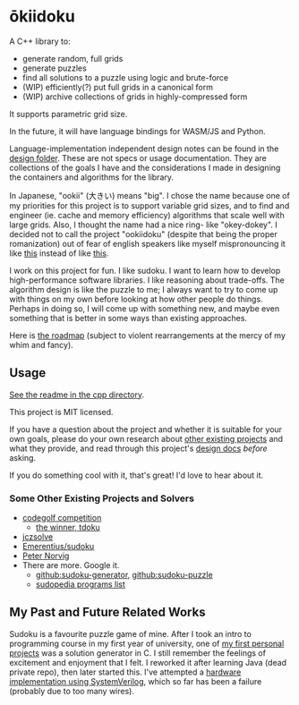 # ōkiidoku

A C++ library to:

- generate random, full grids
- generate puzzles
- find all solutions to a puzzle using logic and brute-force
- (WIP) efficiently(?) put full grids in a canonical form
- (WIP) archive collections of grids in highly-compressed form

It supports parametric grid size.

In the future, it will have language bindings for WASM/JS and Python.

Language-implementation independent design notes can be found in the [design folder](./writings/design/). These are not specs or usage documentation. They are collections of the goals I have and the considerations I made in designing the containers and algorithms for the library.

In Japanese, "ookii" (大きい) means "big". I chose the name because one of my priorities for this project is to support variable grid sizes, and to find and engineer (ie. cache and memory efficiency) algorithms that scale well with large grids. Also, I thought the name had a nice ring- like "okey-dokey". I decided not to call the project "ookiidoku" (despite that being the proper romanization) out of fear of english speakers like myself mispronouncing it like [this](https://en.wikipedia.org/wiki/Close_back_rounded_vowel) instead of like [this](https://en.wikipedia.org/wiki/Mid_back_rounded_vowel).

I work on this project for fun. I like sudoku. I want to learn how to develop high-performance software libraries. I like reasoning about trade-offs. The algorithm design is like the puzzle to me; I always want to try to come up with things on my own before looking at how other people do things. Perhaps in doing so, I will come up with something new, and maybe even something that is better in some ways than existing approaches.

Here is [the roadmap](./cpp/TODO.md) (subject to violent rearrangements at the mercy of my whim and fancy).

## Usage

[See the readme in the cpp directory](./cpp/readme.md).

This project is MIT licensed.

If you have a question about the project and whether it is suitable for your own goals, please do your own research about [other existing projects](#other-existing-projects-and-solvers) and what they provide, and read through this project's [design docs](./writings/design/) _before_ asking.

If you do something cool with it, that's great! I'd love to hear about it.

### Some Other Existing Projects and Solvers

- [codegolf competition](https://codegolf.stackexchange.com/questions/190727/the-fastest-sudoku-solver)
  - [the winner, tdoku](https://t-dillon.github.io/tdoku/)
- [jczsolve](http://forum.enjoysudoku.com/3-77us-solver-2-8g-cpu-testcase-17sodoku-t30470-210.html#p249309)
- [Emerentius/sudoku](https://github.com/Emerentius/sudoku)
- [Peter Norvig](https://norvig.com/sudoku.html)
- There are more. Google it.
  - [github:sudoku-generator](https://github.com/topics/sudoku-generator), [github:sudoku-puzzle](https://github.com/topics/sudoku-puzzle)
  - [sudopedia programs list](http://sudopedia.enjoysudoku.com/Sudoku_Programs.html)

## My Past and Future Related Works

Sudoku is a favourite puzzle game of mine. After I took an intro to programming course in my first year of university, one of [my first personal projects](https://github.com/david-fong/my-first-projects) was a solution generator in C. I still remember the feelings of excitement and enjoyment that I felt. I reworked it after learning Java (dead private repo), then later started this. I've attempted a [hardware implementation using SystemVerilog](https://github.com/david-fong/Sudoku-SV), which so far has been a failure (probably due to too many wires).
